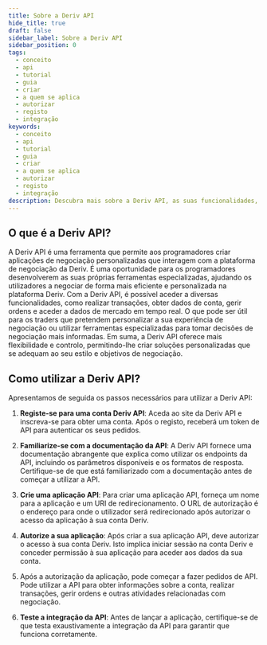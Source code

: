 ```yaml
---
title: Sobre a Deriv API
hide_title: true
draft: false
sidebar_label: Sobre a Deriv API
sidebar_position: 0
tags:
  - conceito
  - api
  - tutorial
  - guia
  - criar
  - a quem se aplica
  - autorizar
  - registo
  - integração
keywords:
  - conceito
  - api
  - tutorial
  - guia
  - criar
  - a quem se aplica
  - autorizar
  - registo
  - integração
description: Descubra mais sobre a Deriv API, as suas funcionalidades, a documentação com exemplos de código e como utilizá-la para desenvolver a sua aplicação de negociação.
---
```


## O que é a Deriv API?

A Deriv API é uma ferramenta que permite aos programadores criar aplicações de negociação personalizadas que interagem com a plataforma de negociação da Deriv. É uma oportunidade para os programadores desenvolverem as suas próprias ferramentas especializadas, ajudando os utilizadores a negociar de forma mais eficiente e personalizada na plataforma Deriv. Com a Deriv API, é possível aceder a diversas funcionalidades, como realizar transações, obter dados de conta, gerir ordens e aceder a dados de mercado em tempo real. O que pode ser útil para os traders que pretendem personalizar a sua experiência de negociação ou utilizar ferramentas especializadas para tomar decisões de negociação mais informadas. Em suma, a Deriv API oferece mais flexibilidade e controlo, permitindo-lhe criar soluções personalizadas que se adequam ao seu estilo e objetivos de negociação.

## Como utilizar a Deriv API?

Apresentamos de seguida os passos necessários para utilizar a Deriv API:

1. **Registe-se para uma conta Deriv API**: Aceda ao site da Deriv API e inscreva-se para obter uma conta. Após o registo, receberá um token de API para autenticar os seus pedidos.

2. **Familiarize-se com a documentação da API**: A Deriv API fornece uma documentação abrangente que explica como utilizar os endpoints da API, incluindo os parâmetros disponíveis e os formatos de resposta. Certifique-se de que está familiarizado com a documentação antes de começar a utilizar a API.

3. **Crie uma aplicação API**: Para criar uma aplicação API, forneça um nome para a aplicação e um URI de redirecionamento. O URL de autorização é o endereço para onde o utilizador será redirecionado após autorizar o acesso da aplicação à sua conta Deriv.

4. **Autorize a sua aplicação**: Após criar a sua aplicação API, deve autorizar o acesso à sua conta Deriv. Isto implica iniciar sessão na conta Deriv e conceder permissão à sua aplicação para aceder aos dados da sua conta.

5. Após a autorização da aplicação, pode começar a fazer pedidos de API. Pode utilizar a API para obter informações sobre a conta, realizar transações, gerir ordens e outras atividades relacionadas com negociação.

6. **Teste a integração da API**: Antes de lançar a aplicação, certifique-se de que testa exaustivamente a integração da API para garantir que funciona corretamente.
